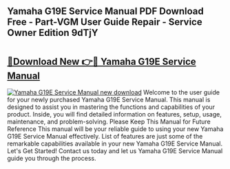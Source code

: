 ## Yamaha G19E Service Manual PDF Download Free - Part-VGM User Guide Repair - Service Owner Edition 9dTjY

# <h2><a href="http://bc65129.oget.top/?id=Yamaha+G19E+Service+Manual">🔗Download New 👉🔴 Yamaha G19E Service Manual</a></h2>

[![Yamaha G19E Service Manual new download](https://i.imgur.com/5g1atiW.png)](http://bc65129.oget.top/?id=Yamaha+G19E+Service+Manual)
Welcome to the user guide for your newly purchased Yamaha G19E Service Manual. This manual is designed to assist you in mastering the functions and capabilities of your product. Inside, you will find detailed information on features, setup, usage, maintenance, and problem-solving. Please Keep This Manual for Future Reference This manual will be your reliable guide to using your new Yamaha G19E Service Manual effectively. List of features are just some of the remarkable capabilities available in your new Yamaha G19E Service Manual. Let's Get Started! Contact us today and let us Yamaha G19E Service Manual guide you through the process.
